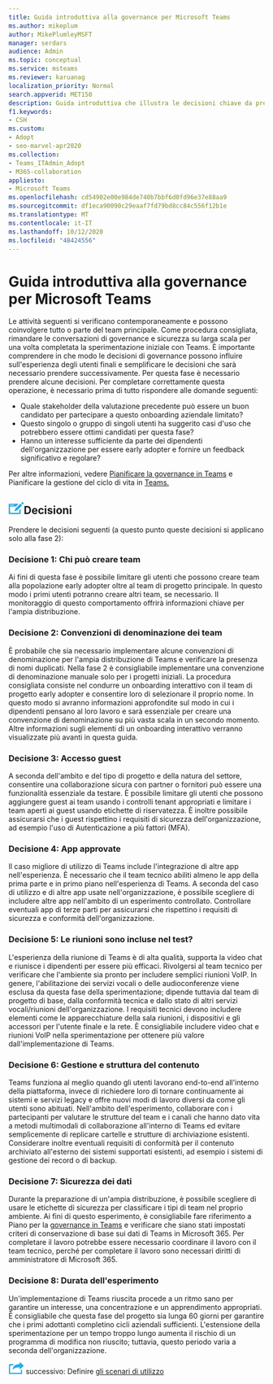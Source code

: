 ```yaml
---
title: Guida introduttiva alla governance per Microsoft Teams
ms.author: mikeplum
author: MikePlumleyMSFT
manager: serdars
audience: Admin
ms.topic: conceptual
ms.service: msteams
ms.reviewer: karuanag
localization_priority: Normal
search.appverid: MET150
description: Guida introduttiva che illustra le decisioni chiave da prendere per la fase 2 del piano di adozione di Microsoft Teams.
f1.keywords:
- CSH
ms.custom:
- Adopt
- seo-marvel-apr2020
ms.collection:
- Teams_ITAdmin_Adopt
- M365-collaboration
appliesto:
- Microsoft Teams
ms.openlocfilehash: cd54902e00e984de740b7bbf6d0fd96e37e88aa9
ms.sourcegitcommit: df1eca90090c29eaaf7fd79bd8cc84c556f12b1e
ms.translationtype: MT
ms.contentlocale: it-IT
ms.lasthandoff: 10/12/2020
ms.locfileid: "48424556"
---
```

# <a name="governance-quick-start-for-microsoft-teams"></a>Guida introduttiva alla governance per Microsoft Teams

Le attività seguenti si verificano contemporaneamente e possono coinvolgere tutto o parte del team principale. Come procedura consigliata, rimandare le conversazioni di governance e sicurezza su larga scala per una volta completata la sperimentazione iniziale con Teams. È importante comprendere in che modo le decisioni di governance possono influire sull'esperienza degli utenti finali e semplificare le decisioni che sarà necessario prendere successivamente. Per questa fase è necessario prendere alcune decisioni. Per completare correttamente questa operazione, è necessario prima di tutto rispondere alle domande seguenti:

- Quale stakeholder della valutazione precedente può essere un buon candidato per partecipare a questo onboarding aziendale limitato?
- Questo singolo o gruppo di singoli utenti ha suggerito casi d'uso che potrebbero essere ottimi candidati per questa fase?  
- Hanno un interesse sufficiente da parte dei dipendenti dell'organizzazione per essere early adopter e fornire un feedback significativo e regolare? 

Per altre informazioni, vedere [Pianificare la governance in Teams](plan-teams-governance.md) e Pianificare la gestione del ciclo di vita in [Teams.](plan-teams-lifecycle.md)

## <a name="an-icon-representing-a-decision-pointdecisions"></a>![Icona che rappresenta un punto decisionale](media/teams-adoption-decision-icon.png)Decisioni

Prendere le decisioni seguenti (a questo punto queste decisioni si applicano solo alla fase 2):

### <a name="decision-1-who-can-create-teams"></a>Decisione 1: Chi può creare team 

Ai fini di questa fase è possibile limitare gli utenti che possono creare team alla popolazione early adopter oltre al team di progetto principale. In questo modo i primi utenti potranno creare altri team, se necessario. Il monitoraggio di questo comportamento offrirà informazioni chiave per l'ampia distribuzione.

### <a name="decision-2-teams-naming-conventions"></a>Decisione 2: Convenzioni di denominazione dei team 

È probabile che sia necessario implementare alcune convenzioni di denominazione per l'ampia distribuzione di Teams e verificare la presenza di nomi duplicati. Nella fase 2 è consigliabile implementare una convenzione di denominazione manuale solo per i progetti iniziali. La procedura consigliata consiste nel condurre un onboarding interattivo con il team di progetto early adopter e consentire loro di selezionare il proprio nome. In questo modo si avranno informazioni approfondite sul modo in cui i dipendenti pensano al loro lavoro e sarà essenziale per creare una convenzione di denominazione su più vasta scala in un secondo momento. Altre informazioni sugli elementi di un onboarding interattivo verranno visualizzate più avanti in questa guida.

### <a name="decision-3-guest-access"></a>Decisione 3: Accesso guest

A seconda dell'ambito e del tipo di progetto e della natura del settore, consentire una collaborazione sicura con partner o fornitori può essere una funzionalità essenziale da testare. È possibile limitare gli utenti che possono aggiungere guest ai team usando i controlli tenant appropriati e limitare i team aperti ai guest usando etichette di riservatezza. È inoltre possibile assicurarsi che i guest rispettino i requisiti di sicurezza dell'organizzazione, ad esempio l'uso di Autenticazione a più fattori (MFA).

### <a name="decision-4-approved-apps"></a>Decisione 4: App approvate

Il caso migliore di utilizzo di Teams include l'integrazione di altre app nell'esperienza. È necessario che il team tecnico abiliti almeno le app della prima parte e in primo piano nell'esperienza di Teams. A seconda del caso di utilizzo e di altre app usate nell'organizzazione, è possibile scegliere di includere altre app nell'ambito di un esperimento controllato. Controllare eventuali app di terze parti per assicurarsi che rispettino i requisiti di sicurezza e conformità dell'organizzazione.

### <a name="decision-5-are-meetings-included-in-your-test"></a>Decisione 5: Le riunioni sono incluse nel test? 

L'esperienza della riunione di Teams è di alta qualità, supporta la video chat e riunisce i dipendenti per essere più efficaci. Rivolgersi al team tecnico per verificare che l'ambiente sia pronto per includere semplici riunioni VoIP. In genere, l'abilitazione dei servizi vocali o delle audioconferenze viene esclusa da questa fase della sperimentazione; dipende tuttavia dal team di progetto di base, dalla conformità tecnica e dallo stato di altri servizi vocali/riunioni dell'organizzazione. I requisiti tecnici devono includere elementi come le apparecchiature della sala riunioni, i dispositivi e gli accessori per l'utente finale e la rete. È consigliabile includere video chat e riunioni VoIP nella sperimentazione per ottenere più valore dall'implementazione di Teams. 

### <a name="decision-6-content-management-and-structure"></a>Decisione 6: Gestione e struttura del contenuto
Teams funziona al meglio quando gli utenti lavorano end-to-end all'interno della piattaforma, invece di richiedere loro di tornare continuamente ai sistemi e servizi legacy e offre nuovi modi di lavoro diversi da come gli utenti sono abituati. Nell'ambito dell'esperimento, collaborare con i partecipanti per valutare le strutture del team e i canali che hanno dato vita a metodi multimodali di collaborazione all'interno di Teams ed evitare semplicemente di replicare cartelle e strutture di archiviazione esistenti. Considerare inoltre eventuali requisiti di conformità per il contenuto archiviato all'esterno dei sistemi supportati esistenti, ad esempio i sistemi di gestione dei record o di backup.

### <a name="decision-7--data-security"></a>Decisione 7: Sicurezza dei dati

Durante la preparazione di un'ampia distribuzione, è possibile scegliere di usare le etichette di sicurezza per classificare i tipi di team nel proprio ambiente. Ai fini di questo esperimento, è consigliabile fare riferimento a Piano per la [governance in Teams](plan-teams-governance.md) e verificare che siano stati impostati criteri di conservazione di base sui dati di Teams in Microsoft 365. Per completare il lavoro potrebbe essere necessario coordinare il lavoro con il team tecnico, perché per completare il lavoro sono necessari diritti di amministratore di Microsoft 365.

### <a name="decision-8-length-of-your-experiment"></a>Decisione 8: Durata dell'esperimento

Un'implementazione di Teams riuscita procede a un ritmo sano per garantire un interesse, una concentrazione e un apprendimento appropriati. È consigliabile che questa fase del progetto sia lunga 60 giorni per garantire che i primi adottanti completino cicli aziendali sufficienti. L'estensione della sperimentazione per un tempo troppo lungo aumenta il rischio di un programma di modifica non riuscito; tuttavia, questo periodo varia a seconda dell'organizzazione.  

![Icona che rappresenta il passaggio ](media/teams-adoption-next-icon.png) successivo: Definire [gli scenari di utilizzo](teams-adoption-define-usage-scenarios.md)
